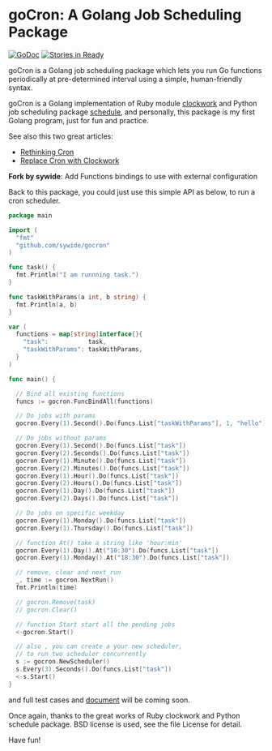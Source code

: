 # goCron: A Golang Job Scheduling Package

[![GoDoc](https://godoc.org/github.com/golang/gddo?status.svg)](http://godoc.org/github.com/jasonlvhit/gocron)
[![Stories in Ready](https://badge.waffle.io/jasonlvhit/gocron.png?label=ready&title=Ready)](https://waffle.io/jasonlvhit/gocron)

goCron is a Golang job scheduling package which lets you run Go functions periodically at pre-determined interval using a simple, human-friendly syntax.

goCron is a Golang implementation of Ruby module [clockwork](<https://github.com/tomykaira/clockwork>) and Python job scheduling package [schedule](<https://github.com/dbader/schedule>), and personally, this package is my first Golang program, just for fun and practice.

See also this two great articles:

* [Rethinking Cron](http://adam.herokuapp.com/past/2010/4/13/rethinking_cron/)
* [Replace Cron with Clockwork](http://adam.herokuapp.com/past/2010/6/30/replace_cron_with_clockwork/)

**Fork by sywide**:  Add Functions bindings to use with external configuration

Back to this package, you could just use this simple API as below, to run a cron scheduler.

``` go
package main

import (
  "fmt"
  "github.com/sywide/gocron"
)

func task() {
  fmt.Println("I am runnning task.")
}

func taskWithParams(a int, b string) {
  fmt.Println(a, b)
}

var (
  functions = map[string]interface{}{
    "task":           task,
    "taskWithParams": taskWithParams,
  }
)

func main() {

  // Bind all existing functions
  funcs := gocron.FuncBindAll(functions)

  // Do jobs with params
  gocron.Every(1).Second().Do(funcs.List["taskWithParams"], 1, "hello")

  // Do jobs without params
  gocron.Every(1).Second().Do(funcs.List["task"])
  gocron.Every(2).Seconds().Do(funcs.List["task"])
  gocron.Every(1).Minute().Do(funcs.List["task"])
  gocron.Every(2).Minutes().Do(funcs.List["task"])
  gocron.Every(1).Hour().Do(funcs.List["task"])
  gocron.Every(2).Hours().Do(funcs.List["task"])
  gocron.Every(1).Day().Do(funcs.List["task"])
  gocron.Every(2).Days().Do(funcs.List["task"])

  // Do jobs on specific weekday
  gocron.Every(1).Monday().Do(funcs.List["task"])
  gocron.Every(1).Thursday().Do(funcs.List["task"])

  // function At() take a string like 'hour:min'
  gocron.Every(1).Day().At("10:30").Do(funcs.List["task"])
  gocron.Every(1).Monday().At("18:30").Do(funcs.List["task"])

  // remove, clear and next_run
  _, time := gocron.NextRun()
  fmt.Println(time)

  // gocron.Remove(task)
  // gocron.Clear()

  // function Start start all the pending jobs
  <-gocron.Start()

  // also , you can create a your new scheduler,
  // to run two scheduler concurrently
  s := gocron.NewScheduler()
  s.Every(3).Seconds().Do(funcs.List["task"])
  <-s.Start()
}
```

and full test cases and [document](http://godoc.org/github.com/jasonlvhit/gocron) will be coming soon.

Once again, thanks to the great works of Ruby clockwork and Python schedule package. BSD license is used, see the file License for detail.

Have fun!
